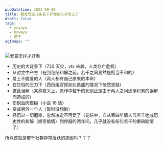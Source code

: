 ```yaml
---
pubDatetime: 2022-09-28
title: 我发现这几条若千好像能几乎全占了
draft: false
tags:
  - yuyuyu
  - nowayu
  - 若千
ogImage: ""
---
```


![爱要怎样才好看](/blog-images/爱要怎样才好看.jpg)

- 历史的大背景下（730 天灾，vtx 来袭，人类存亡危机）
- 从对立中产生（在到花结和解之前，若千之间显然是相当不和的）
- 爱上不能爱的人（两人都有自己原来的本命）
- 在世俗的压力下（西历组官推如此昌盛的情况下依然坚挺）
- 彼此误解（某种意义上，原作中若千的死别正是由于两人之间逐渐积累的误解而造成的）
- 伤到血肉模糊（小说 16 话）
- 变成另外一个人（暂时没想到）
- 经历过一切磨难，忽然决定不再爱了（花结中，自从第四年情人节若千达成历史性的和解（顺带偷情）到停服的两年间，几乎就没有任何若千的重磅剧情了）

所以这就是若千社群异常活跃的原因吗？？？
